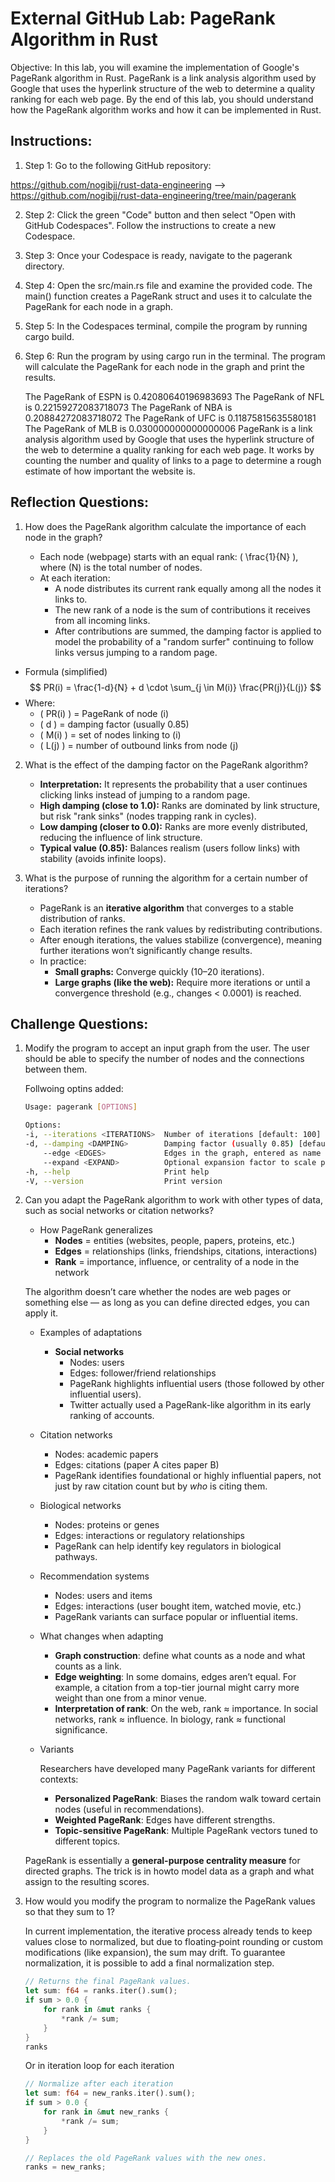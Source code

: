 # External GitHub Lab: PageRank Algorithm in Rust

Objective: In this lab, you will examine the implementation of Google's PageRank algorithm in Rust. PageRank is a link analysis algorithm used by Google that uses the hyperlink structure of the web to determine a quality ranking for each web page. By the end of this lab, you should understand how the PageRank algorithm works and how it can be implemented in Rust.

## Instructions:

1. Step 1: Go to the following GitHub repository: 

https://github.com/nogibjj/rust-data-engineering
--> https://github.com/nogibjj/rust-data-engineering/tree/main/pagerank

2. Step 2: Click the green "Code" button and then select "Open with GitHub Codespaces". Follow the instructions to create a new Codespace.

3. Step 3: Once your Codespace is ready, navigate to the pagerank directory.

4. Step 4: Open the src/main.rs file and examine the provided code. The main() function creates a PageRank struct and uses it to calculate the PageRank for each node in a graph.

5. Step 5: In the Codespaces terminal, compile the program by running cargo build.

6. Step 6: Run the program by using cargo run in the terminal. The program will calculate the PageRank for each node in the graph and print the results.

    The PageRank of ESPN is 0.42080640196983693
    The PageRank of NFL is 0.22159272083718073
    The PageRank of NBA is 0.20884272083718072
    The PageRank of UFC is 0.11875815635580181
    The PageRank of MLB is 0.030000000000000006
    PageRank is a link analysis algorithm used by Google that uses the hyperlink
    structure of the web to determine a quality ranking for each web page. It
    works by counting the number and quality of links to a page to determine a
    rough estimate of how important the website is.

## Reflection Questions:

1. How does the PageRank algorithm calculate the importance of each node in the graph?

    - Each node (webpage) starts with an equal rank: \( \frac{1}{N} \), where \(N\) is the total number of nodes.  
    - At each iteration:
        - A node distributes its current rank equally among all the nodes it links to.  
        - The new rank of a node is the sum of contributions it receives from all incoming links.  
        - After contributions are summed, the damping factor is applied to model the probability of a "random surfer" continuing to follow links versus jumping to a random page.  

* Formula (simplified)
$$
PR(i) = \frac{1-d}{N} + d \cdot \sum_{j \in M(i)} \frac{PR(j)}{L(j)}
$$
* Where:
    - \( PR(i) \) = PageRank of node \(i\)  
    - \( d \) = damping factor (usually 0.85)  
    - \( M(i) \) = set of nodes linking to \(i\)  
    - \( L(j) \) = number of outbound links from node \(j\)  

2. What is the effect of the damping factor on the PageRank algorithm?
    - **Interpretation:** It represents the probability that a user continues clicking links instead of jumping to a random page.
    - **High damping (close to 1.0):** Ranks are dominated by link structure, but risk "rank sinks" (nodes trapping rank in cycles).
    - **Low damping (closer to 0.0):** Ranks are more evenly distributed, reducing the influence of link structure.
    - **Typical value (0.85):** Balances realism (users follow links) with stability (avoids infinite loops).

3. What is the purpose of running the algorithm for a certain number of iterations?

    - PageRank is an **iterative algorithm** that converges to a stable distribution of ranks.
    - Each iteration refines the rank values by redistributing contributions.
    - After enough iterations, the values stabilize (convergence), meaning further iterations won’t significantly change results.
    - In practice:
        - **Small graphs:** Converge quickly (10–20 iterations).
        - **Large graphs (like the web):** Require more iterations or until a convergence threshold (e.g., changes < 0.0001) is reached.

## Challenge Questions:

1. Modify the program to accept an input graph from the user. The user should be able to specify the number of nodes and the connections between them.

    Follwoing optins added:

    ```bash
    Usage: pagerank [OPTIONS]

    Options:
    -i, --iterations <ITERATIONS>  Number of iterations [default: 100]
    -d, --damping <DAMPING>        Damping factor (usually 0.85) [default: 0.85]
        --edge <EDGES>             Edges in the graph, entered as name pairs: A:B Example: --edge ESPN:NFL --edge NBA:UFC
        --expand <EXPAND>          Optional expansion factor to scale printed PageRank values (originals are preserved) Example: --expand 100 prints percentages; default 1.0 prints originals [default: 1]
    -h, --help                     Print help
    -V, --version                  Print version
    ```

2. Can you adapt the PageRank algorithm to work with other types of data, such as social networks or citation networks?


    * How PageRank generalizes
        - **Nodes** = entities (websites, people, papers, proteins, etc.)
        - **Edges** = relationships (links, friendships, citations, interactions)
        - **Rank** = importance, influence, or centrality of a node in the network

    The algorithm doesn’t care whether the nodes are web pages or something else — as long as you can define directed edges, you can apply it.

    * Examples of adaptations
        - **Social networks**  
            - Nodes: users  
            - Edges: follower/friend relationships  
            - PageRank highlights influential users (those followed by other influential users).  
            - Twitter actually used a PageRank-like algorithm in its early ranking of accounts.

    * Citation networks
        - Nodes: academic papers  
        - Edges: citations (paper A cites paper B)  
        - PageRank identifies foundational or highly influential papers, not just by raw citation count but by *who* is citing them.

    * Biological networks
        - Nodes: proteins or genes  
        - Edges: interactions or regulatory relationships  
        - PageRank can help identify key regulators in biological pathways.

    * Recommendation systems
        - Nodes: users and items  
        - Edges: interactions (user bought item, watched movie, etc.)  
        - PageRank variants can surface popular or influential items.

    * What changes when adapting
        - **Graph construction**: define what counts as a node and what counts as a link.  
        - **Edge weighting**: In some domains, edges aren’t equal. For example, a citation from a top-tier journal might carry more weight than one from a minor venue.
        - **Interpretation of rank**: On the web, rank ≈ importance. In social networks, rank ≈ influence. In biology, rank ≈ functional significance.  

    * Variants

        Researchers have developed many PageRank variants for different contexts:
        - **Personalized PageRank**: Biases the random walk toward certain nodes (useful in recommendations).  
        - **Weighted PageRank**: Edges have different strengths.  
        - **Topic-sensitive PageRank**: Multiple PageRank vectors tuned to different topics.  


    PageRank is essentially a **general-purpose centrality measure** for directed graphs. The trick is in howto model data as a graph and what assign to the resulting scores.

3. How would you modify the program to normalize the PageRank values so that they sum to 1?

    In current implementation, the iterative process already tends to keep values close to normalized, but due to floating‑point rounding or custom modifications (like expansion), the sum may drift. To guarantee normalization, it is possible to add a final normalization step.

    ```rust
    // Returns the final PageRank values.
    let sum: f64 = ranks.iter().sum();
    if sum > 0.0 {
        for rank in &mut ranks {
            *rank /= sum;
        }
    }
    ranks
    ```

    Or in iteration loop for each iteration
    
    ```rust
    // Normalize after each iteration
    let sum: f64 = new_ranks.iter().sum();
    if sum > 0.0 {
        for rank in &mut new_ranks {
            *rank /= sum;
        }
    }

    // Replaces the old PageRank values with the new ones.
    ranks = new_ranks;
    ```

